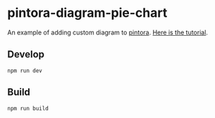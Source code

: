 # pintora-diagram-pie-chart

An example of adding custom diagram to [pintora](https://github.com/hikerpig/pintora). [Here is the tutorial](https://pintorajs.vercel.app/docs/advanced/write-a-custom-diagram/).


## Develop

```
npm run dev
```

## Build

```
npm run build
```
